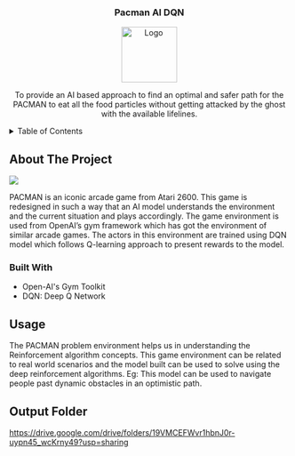<!-- # pacman-ai-dqn -->
<!-- ![image](https://user-images.githubusercontent.com/72292326/136656848-46fae12a-8f70-401e-976a-0483806231b0.png) -->

<div align="center">
  <h3 align="center">Pacman AI DQN</h3>
  <img align="center" src=https://user-images.githubusercontent.com/72292326/162111606-174b99c0-62e5-4a31-81f7-f4c6bf6e968d.png alt="Logo" width="100" height="100">
  <p align="center">
    To provide an AI based approach to find an optimal and safer path for the PACMAN to eat all the food particles without getting attacked by the ghost with the available lifelines.
  </p>
</div>



<!-- TABLE OF CONTENTS -->
<details>
  <summary>Table of Contents</summary>
  <ol>
    <li>
      <a href="#about-the-project">About The Project</a>
      <ul>
        <li><a href="#built-with">Built With</a></li>
      </ul>
    </li>
    <li><a href="#usage">Usage</a></li>
  </ol>
</details>



<!-- ABOUT THE PROJECT -->
## About The Project

<img src=https://user-images.githubusercontent.com/72292326/162111031-b8da3bd1-2e39-4bab-9c2d-a37c25214abf.png />

PACMAN is an iconic arcade game from Atari 2600. This game is redesigned in such a way that an AI model understands the environment and the current situation and plays accordingly. The game environment is used from OpenAI’s gym framework which has got the environment of similar arcade games. The actors in this environment are trained using DQN model which follows Q-learning approach to present rewards to the model.



### Built With

* Open-AI's Gym Toolkit
* DQN: Deep Q Network




<!-- USAGE EXAMPLES -->
## Usage

The PACMAN problem environment helps us in understanding the Reinforcement algorithm concepts. This game environment can be related to real world scenarios and the model built can be used to solve using the deep reinforcement algorithms.
Eg: This model can be used to navigate people past dynamic obstacles in an optimistic path.



## Output Folder
https://drive.google.com/drive/folders/19VMCEFWvr1hbnJ0r-uypn45_wcKrny49?usp=sharing


